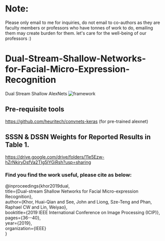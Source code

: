 # Note:
Please only email to me for inquiries, do not email to co-authors as they are faculty members or professors who have tonnes of work to do, emailing them may create burden for them. let's care for the well-being of our professors :) 

# Dual-Stream-Shallow-Networks-for-Facial-Micro-Expression-Recognition
Dual Stream Shallow AlexNets
![framework](https://github.com/IcedDoggie/DSSN-MER/blob/master/Selection_666.png)

## Pre-requisite tools
https://github.com/heuritech/convnets-keras (for pre-trained alexnet)

## SSSN & DSSN Weights for Reported Results in Table 1. 
https://drive.google.com/drive/folders/11e5Ezw-hZrNkjryDsfVa2TIg5lYGiRsh?usp=sharing

### Find you find the work useful, please cite as below:
@inproceedings{khor2019dual,  
title={Dual-stream Shallow Networks for Facial Micro-expression Recognition},  
author={Khor, Huai-Qian and See, John and Liong, Sze-Teng and Phan, Raphael CW and Lin, Weiyao},  
booktitle={2019 IEEE International Conference on Image Processing (ICIP)},  
pages={36--40},  
year={2019},  
organization={IEEE}  
}



